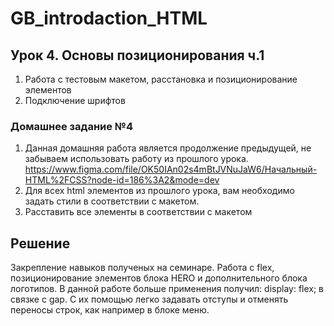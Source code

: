 # GB_introdaction_HTML

## Урок 4. Основы позиционирования ч.1

1. Работа с тестовым макетом, расстановка и позиционирование элементов
2. Подключение шрифтов

### Домашнее задание №4

1. Данная домашняя работа является продолжение предыдущей, не забываем использовать работу из прошлого урока.
https://www.figma.com/file/OK50IAn02s4mBtJVNuJaW6/Начальный-HTML%2FCSS?node-id=186%3A2&mode=dev
2. Для всех html элементов из прошлого урока, вам необходимо задать стили в соответствии с макетом.
3. Расставить все элементы в соответствии с макетом

## Решение

Закрепление навыков полученых на семинаре. Работа с flex, позиционирование элементов блока HERO и дополнительного блока логотипов. В данной работе больше применения получил: display: flex; в связке с gap. С их помощью легко задавать отступы и отменять переносы строк, как например в блоке меню.